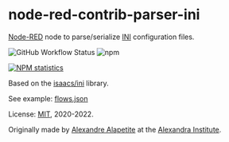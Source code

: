 # node-red-contrib-parser-ini

[Node-RED](https://nodered.org) node to parse/serialize [INI](https://en.wikipedia.org/wiki/INI_file) configuration files.

![GitHub Workflow Status](https://img.shields.io/github/actions/workflow/status/alexandrainst/node-red-contrib-parser-ini/nodejs.yml?branch=main&logo=github)
![npm](https://img.shields.io/npm/dy/node-red-contrib-parser-ini?logo=npm)

[![NPM statistics](https://nodei.co/npm/node-red-contrib-parser-ini.png?downloads=true&downloadRank=true&stars=true)](https://nodei.co/npm/node-red-contrib-parser-ini/)

Based on the [isaacs/ini](https://github.com/npm/ini) library.

See example: [flows.json](examples/flows.json)

License: [MIT](LICENSE.md), 2020-2022.

Originally made by [Alexandre Alapetite](https://alexandra.dk/alexandre.alapetite) at the [Alexandra Institute](https://alexandra.dk).
